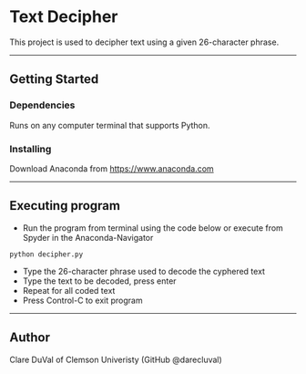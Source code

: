# Text Decipher

This project is used to decipher text using a given 26-character phrase. 

***

## Getting Started

### Dependencies

Runs on any computer terminal that supports Python. 

### Installing
Download Anaconda from https://www.anaconda.com

***

## Executing program
* Run the program from terminal using the code below or execute from Spyder in the Anaconda-Navigator

````python decipher.py````

* Type the 26-character phrase used to decode the cyphered text
* Type the text to be decoded, press enter
* Repeat for all coded text
* Press Control-C to exit program

***

## Author
Clare DuVal of Clemson Univeristy (GitHub @darecluval)


